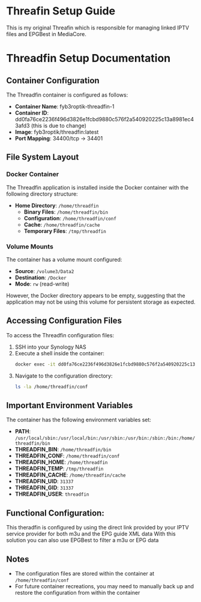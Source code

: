 # Threafin Setup Guide

This is my original Threafin which is responsible for managing linked IPTV files and EPGBest in MediaCore.

# Threadfin Setup Documentation

## Container Configuration

The Threadfin container is configured as follows:

- **Container Name**: fyb3roptik-threadfin-1
- **Container ID**: dd0fa76ce2236f496d3826e1fcbd9880c576f2a540920225c13a8981ec43afd3 (this is due to change)
- **Image**: fyb3roptik/threadfin:latest
- **Port Mapping**: 34400/tcp → 34401

## File System Layout

### Docker Container

The Threadfin application is installed inside the Docker container with the following directory structure:

- **Home Directory**: `/home/threadfin`
  - **Binary Files**: `/home/threadfin/bin`
  - **Configuration**: `/home/threadfin/conf`
  - **Cache**: `/home/threadfin/cache`
  - **Temporary Files**: `/tmp/threadfin`

### Volume Mounts

The container has a volume mount configured:
- **Source**: `/volume3/Data2`
- **Destination**: `/Docker`
- **Mode**: `rw` (read-write)

However, the Docker directory appears to be empty, suggesting that the application may not be using this volume for persistent storage as expected.

## Accessing Configuration Files

To access the Threadfin configuration files:

1. SSH into your Synology NAS
2. Execute a shell inside the container:
   ```bash
   docker exec -it dd0fa76ce2236f496d3826e1fcbd9880c576f2a540920225c13a8981ec43afd3 (yours is different) /bin/sh
   ```
3. Navigate to the configuration directory:
   ```bash
   ls -la /home/threadfin/conf
   ```

## Important Environment Variables

The container has the following environment variables set:

- **PATH**: `/usr/local/sbin:/usr/local/bin:/usr/sbin:/usr/bin:/sbin:/bin:/home/threadfin/bin`
- **THREADFIN_BIN**: `/home/threadfin/bin`
- **THREADFIN_CONF**: `/home/threadfin/conf`
- **THREADFIN_HOME**: `/home/threadfin`
- **THREADFIN_TEMP**: `/tmp/threadfin`
- **THREADFIN_CACHE**: `/home/threadfin/cache`
- **THREADFIN_UID**: `31337`
- **THREADFIN_GID**: `31337`
- **THREADFIN_USER**: `threadfin`

## Functional Configuration:

This theradfin is configured by using the direct link provided by your IPTV service provider for both m3u and the EPG guide XML data
With this solution you can also use EPGBest to filter a m3u or EPG data

## Notes

- The configuration files are stored within the container at `/home/threadfin/conf`
- For future container recreations, you may need to manually back up and restore the configuration from within the container
